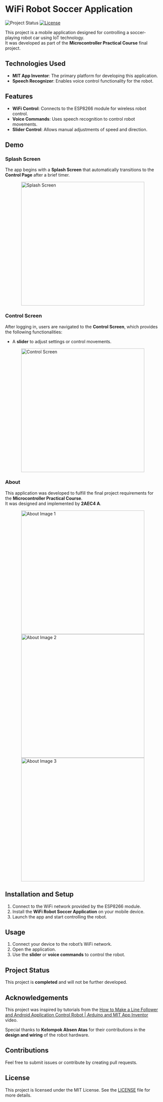 # WiFi Robot Soccer Application

![Project Status](https://img.shields.io/badge/status-completed-brightgreen)  [![License](https://img.shields.io/badge/license-MIT-blue)](./LICENSE)

This project is a mobile application designed for controlling a soccer-playing robot car using IoT technology.  
It was developed as part of the **Microcontroller Practical Course** final project.

## **Technologies Used**
- **MIT App Inventor**: The primary platform for developing this application.
- **Speech Recognizer**: Enables voice control functionality for the robot.

## **Features**
- **WiFi Control**: Connects to the ESP8266 module for wireless robot control.
- **Voice Commands**: Uses speech recognition to control robot movements.
- **Slider Control**: Allows manual adjustments of speed and direction.

## **Demo**

### **Splash Screen**
The app begins with a **Splash Screen** that automatically transitions to the **Control Page** after a brief timer.

<img src="https://github.com/user-attachments/assets/e075a14d-ab39-4fcc-8261-bdd751c83c4b" alt="Splash Screen" style="width: 400px; height: auto; display: block; margin: 0 auto;">

### **Control Screen**
After logging in, users are navigated to the **Control Screen**, which provides the following functionalities:
- A **slider** to adjust settings or control movements.

<img src="https://github.com/user-attachments/assets/0dfe6d6c-dfc4-42f2-a0cb-249e369b9a31" alt="Control Screen" style="width: 400px; height: auto; display: block; margin: 0 auto;">

### **About**
This application was developed to fulfill the final project requirements for the **Microcontroller Practical Course**.  
It was designed and implemented by **2AEC4 A**.

<img src="https://github.com/user-attachments/assets/086fc023-2b3f-497b-8b5f-dd7f513f6d6f" alt="About Image 1" style="width: 400px; height: auto; display: block; margin: 0 auto;">
<img src="https://github.com/user-attachments/assets/c5c5f6f9-9a8f-405c-a3ff-b196dc0d1b50" alt="About Image 2" style="width: 400px; height: auto; display: block; margin: 0 auto;">
<img src="https://github.com/user-attachments/assets/1fb29a16-736a-4db1-bb24-f7533baf0c47" alt="About Image 3" style="width: 400px; height: auto; display: block; margin: 0 auto;">

## **Installation and Setup**
1. Connect to the WiFi network provided by the ESP8266 module.
2. Install the **WiFi Robot Soccer Application** on your mobile device.
3. Launch the app and start controlling the robot.

## **Usage**
1. Connect your device to the robot’s WiFi network.
2. Open the application.
3. Use the **slider** or **voice commands** to control the robot.

## **Project Status**
This project is **completed** and will not be further developed.

## Acknowledgements

This project was inspired by tutorials from the [How to Make a Line Follower and Android Application Control Robot | Arduino and MIT App Inventor](https://www.youtube.com/watch?v=ItvJbyYNP8s) video.

Special thanks to **Kelompok Absen Atas** for their contributions in the **design and wiring** of the robot hardware.

## **Contributions**
Feel free to submit issues or contribute by creating pull requests.

## **License**
This project is licensed under the MIT License. See the [LICENSE](LICENSE) file for more details.
